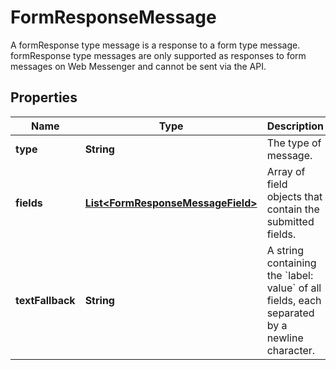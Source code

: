 

# FormResponseMessage

A formResponse type message is a response to a form type message. formResponse type messages are only supported as responses to form messages on Web Messenger and cannot be sent via the API.

## Properties

| Name | Type | Description | Notes |
|------------ | ------------- | ------------- | -------------|
|**type** | **String** | The type of message. |  |
|**fields** | [**List&lt;FormResponseMessageField&gt;**](FormResponseMessageField.md) | Array of field objects that contain the submitted fields. |  |
|**textFallback** | **String** | A string containing the &#x60;label: value&#x60; of all fields, each separated by a newline character. |  [optional] [readonly] |



